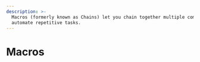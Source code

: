 ```yaml
---
description: >-
  Macros (formerly known as Chains) let you chain together multiple commands to
  automate repetitive tasks.
---
```


# Macros

